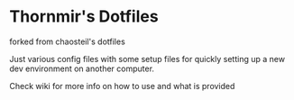 Thornmir's Dotfiles
====================
forked from chaosteil's dotfiles

Just various config files with some setup files for quickly setting up a new
dev environment on another computer.

Check wiki for more info on how to use and what is provided
